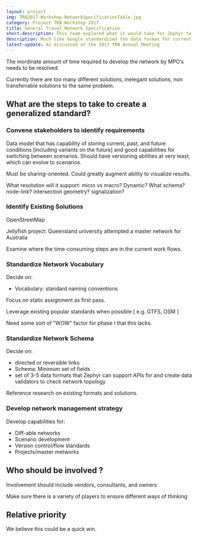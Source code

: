 ```yaml
---
layout: project
img: TRB2017-Workshop-NetworkSpecificationTable.jpg
category: Project TRB Workshop 2017
title: General Travel Network Specification
short-description: This team explored what it would take for Zephyr to support a standardized network format.
description: Much like Google standardized the data format for current (and archived) transit networks, the travel modeling community needs a standardized way of coding, using, and sharing travel network scenarios – past, current and future. Generalized network specifications would reduce staff training time, scenario development time, and consultant costs. This group will roadmap what a Zephyr-supported data standard development process would look like using a general travel network specification as a specific example.
latest-update: As discussed at the 2017 TRB Annual Meeting
---
```


The inordinate amount of time required to develop the network by MPO’s needs to be resolved.

Currently there are too many different solutions, inelegant solutions, non transferrable solutions to the same problem.

## What are the steps to take to create a generalized standard?

### Convene stakeholders to identify requirements
Data model that has capability of storing current, past, and future conditions [including variants on the future] and good capabilities for switching between scenarios.  Should have versioning abilities at very least, which can evolve to scenarios.

Must be sharing-oriented.  Could greatly augment ability to visualize results.

What resolution will it support:  micro vs macro? Dynamic? 
What schema?  node-link? intersection geometry? signalization?

### Identify Existing Solutions
OpenStreetMap

Jellyfish project: Queensland university attempted a master network for Australia

Examine where the time-consuming steps are in the current work flows.

### Standardize Network Vocabulary

Decide on:

- Vocabulary: standard naming conventions

Focus on static assignment as first pass.

Leverage existing popular standards when possible [ e.g. GTFS, OSM ]

Need some sort of "WOW" factor for phase I that this lacks.

### Standardize Network Schema

Decide on:  

- directed or reversible links
- Schema: Minimum set of fields 
- set of 3-5 data formats that Zephyr can support APIs for and create data validators to check network topology

Reference research on existing formats and solutions.

### Develop network management strategy

Develop capabilities for:
- Diff-able networks
- Scenario development
- Version control/flow standards
- Projects/master metworks

## Who should be involved ?

Involvement should include vendors, consultants, and owners

Make sure there is a variety of players to ensure different ways of thinking

## Relative priority

We believe this could be a quick win.


